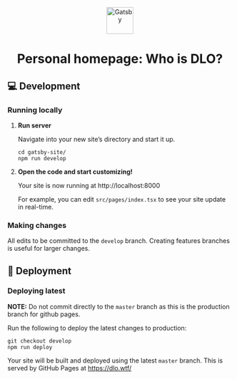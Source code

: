 <p align="center">
  <a href="https://www.gatsbyjs.com/?utm_source=starter&utm_medium=readme&utm_campaign=minimal-starter-ts">
    <img alt="Gatsby" src="https://www.gatsbyjs.com/Gatsby-Monogram.svg" width="60" />
  </a>
</p>
<h1 align="center">
  Personal homepage: Who is DLO?
</h1>

## 💻 Development

### Running locally

1. **Run server**

   Navigate into your new site’s directory and start it up.

    ```shell
    cd gatsby-site/
    npm run develop
    ```

2. **Open the code and start customizing!**

   Your site is now running at http://localhost:8000

   For example, you can edit `src/pages/index.tsx` to see your site update in real-time.

### Making changes

All edits to be committed to the `develop` branch. Creating features branches
is useful for larger changes.

## 🚀 Deployment

### Deploying latest

**NOTE:** Do not commit directly to the `master` branch
as this is the production branch for github pages.

Run the following to deploy the latest changes to production:

```shell
git checkout develop
npm run deploy
```

Your site will be built and deployed using the latest `master` branch. This is served by GitHub Pages at https://dlo.wtf/


